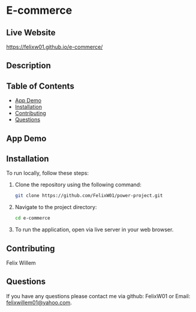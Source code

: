 # E-commerce

## Live Website 
https://felixw01.github.io/e-commerce/

## Description


## Table of Contents
- [App Demo](#app-demo)
- [Installation](#installation)
- [Contributing](#contributing)
- [Questions](#questions)

## App Demo

## Installation
To run locally, follow these steps:

1. Clone the repository using the following command:
    ```bash
    git clone https://github.com/FelixW01/power-project.git
    ```

2. Navigate to the project directory:
    ```bash
    cd e-commerce
    ```
    
3. To run the application, open via live server in your web browser.


## Contributing
Felix Willem
## Questions
If you have any questions please contact me via github: FelixW01 or Email: felixwillem01@yahoo.com.
